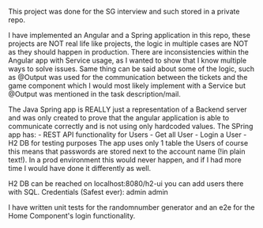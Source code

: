 This project was done for the SG interview and such stored in a private repo.

I have implemented an Angular and a Spring application in this repo, these projects are NOT real life like projects, the logic in multiple cases are NOT as they should happen in production.
There are inconsistencies within the Angular app with Service usage, as I wanted to show that I know multiple ways to solve issues. Same thing can be said about some of the logic, such as @Output was used for the communication between the tickets and the game component which I would most likely implement with a Service but @Output was mentioned in the task description/mail.

The Java Spring app is REALLY just a representation of a Backend server and was only created to prove that the angular application is able to communicate correctly and is not using only hardcoded values. The SPring app has:
	- REST API functionality for Users
		- Get all User
		- Login a User
	- H2 DB for testing purposes
The app uses only 1 table the Users of course this means that passwords are stored next to the account name (!in plain text!). In a prod environment this would never happen, and if I had more time I would have done it differently as well.

H2 DB can be reached on localhost:8080/h2-ui you can add users there with SQL.
	Credentials (Safest ever):
		admin
		admin

I have written unit tests for the randomnumber generator and an e2e for the Home Component's login functionality.